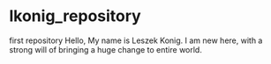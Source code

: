 # lkonig_repository
first repository 
Hello, My name is Leszek Konig. I am new here, with a strong will of bringing a huge change to entire world. 
